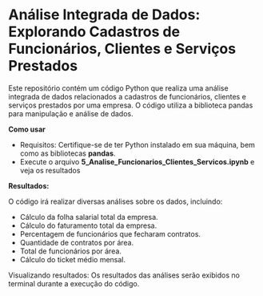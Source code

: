 # Análise Integrada de Dados: Explorando Cadastros de Funcionários, Clientes e Serviços Prestados

Este repositório contém um código Python que realiza uma análise integrada de dados relacionados a cadastros de funcionários, 
clientes e serviços prestados por uma empresa. O código utiliza a biblioteca pandas para manipulação e análise de dados.


**Como usar**

- Requisitos: Certifique-se de ter Python instalado em sua máquina, bem como as bibliotecas **pandas**.
- Execute o arquivo **5_Analise_Funcionarios_Clientes_Servicos.ipynb** e veja os resultados


**Resultados:** 

O código irá realizar diversas análises sobre os dados, incluindo:

- Cálculo da folha salarial total da empresa.
- Cálculo do faturamento total da empresa.
- Percentagem de funcionários que fecharam contratos.
- Quantidade de contratos por área.
- Total de funcionários por área.
- Cálculo do ticket médio mensal.
  
Visualizando resultados: Os resultados das análises serão exibidos no terminal durante a execução do código.
